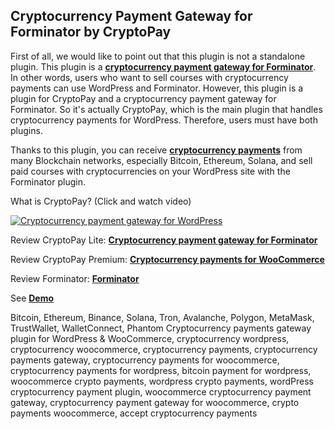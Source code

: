 ## Cryptocurrency Payment Gateway for Forminator by CryptoPay

First of all, we would like to point out that this plugin is not a standalone plugin. This plugin is a **<a href="https://beycanpress.com/cryptopay/?utm_source=github&utm_medium=cryptopay_forminator">cryptocurrency payment gateway for Forminator</a>**. In other words, users who want to sell courses with cryptocurrency payments can use WordPress and Forminator. However, this plugin is a plugin for CryptoPay and a cryptocurrency payment gateway for Forminator. So it's actually CryptoPay, which is the main plugin that handles cryptocurrency payments for WordPress. Therefore, users must have both plugins.

Thanks to this plugin, you can receive **<a href="https://beycanpress.com/cryptopay/?utm_source=github&utm_medium=cryptopay_forminator">cryptocurrency payments</a>** from many Blockchain networks, especially Bitcoin, Ethereum, Solana, and sell paid courses with cryptocurrencies on your WordPress site with the Forminator plugin.

What is CryptoPay? (Click and watch video)

[![Cryptocurrency payment gateway for WordPress](https://img.youtube.com/vi/3vaoFL4XG10/0.jpg)](https://www.youtube.com/watch?v=3vaoFL4XG10)
<br>

Review CryptoPay Lite: **<a href="https://wordpress.org/plugins/cryptopay-wc-lite/">Cryptocurrency payment gateway for Forminator</a>**

Review CryptoPay Premium: **<a href="https://beycanpress.com/cryptopay/?utm_source=github&utm_medium=cryptopay_forminator">Cryptocurrency payments for WooCommerce</a>**

Review Forminator: **<a href="https://wordpress.org/plugins/forminator/">Forminator</a>**

See **<a href="https://cryptopay.beycanpress.net/" target="_blank">Demo</a>**

Bitcoin, Ethereum, Binance, Solana, Tron, Avalanche, Polygon, MetaMask, TrustWallet, WalletConnect, Phantom Cryptocurrency payments gateway plugin for WordPress & WooCommerce, cryptocurrency wordpress, cryptocurrency woocommerce, cryptocurrency payments, cryptocurrency payments gateway, cryptocurrency payments for woocommerce, cryptocurrency payments for wordpress, bitcoin payment for wordpress, woocommerce crypto payments, wordpress crypto payments, wordPress cryptocurrency payment plugin, woocommerce cryptocurrency payment gateway, cryptocurrency payment gateway for woocommerce, crypto payments woocommerce, accept cryptocurrency payments
